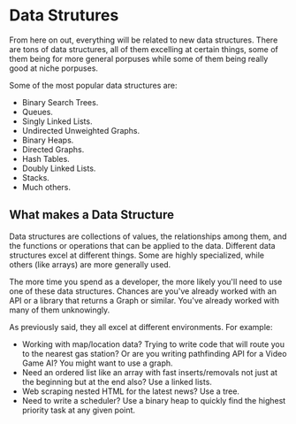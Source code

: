 # Data Strutures

From here on out, everything will be related to new data structures. There are tons of data structures, all of them excelling at certain things, some of them being for more general porpuses while some of them being really good at niche porpuses.

Some of the most popular data structures are:

- Binary Search Trees.
- Queues.
- Singly Linked Lists.
- Undirected Unweighted Graphs.
- Binary Heaps.
- Directed Graphs.
- Hash Tables.
- Doubly Linked Lists.
- Stacks.
- Much others.

## What makes a Data Structure

Data structures are collections of values, the relationships among them, and the functions or operations that can be applied to the data. Different data structures excel at different things. Some are highly specialized, while others (like arrays) are more generally used.

The more time you spend as a developer, the more likely you'll need to use one of these data structures. Chances are you've already worked with an API or a library that returns a Graph or similar. You've already worked with many of them unknowingly.

As previously said, they all excel at different environments. For example:

- Working with map/location data? Trying to write code that will route you to the nearest gas station? Or are you writing pathfinding API for a Video Game AI? You might want to use a graph.
- Need an ordered list like an array with fast inserts/removals not just at the beginning but at the end also? Use a linked lists.
- Web scraping nested HTML for the latest news? Use a tree.
- Need to write a scheduler? Use a binary heap to quickly find the highest priority task at any given point.
